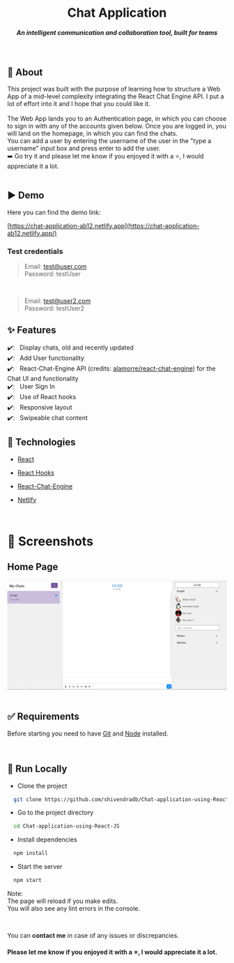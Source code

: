 <h1 align="center">Chat Application</h1>
<h5 align="center">An intelligent communication and collaboration tool, built for teams</h5>

<br/>

## 🎯 About

This project was built with the purpose of learning how to structure a Web App of a mid-level complexity integrating the React Chat Engine API. I put a lot of effort into it and I hope that you could like it.<br/><br/>
The Web App lands you to an Authentication page, in which you can choose to sign in with any of the accounts given below. Once you are logged in, you will land on the homepage, in which you can find the chats.<br/>
You can add a user by entering the username of the user in the "type a username" input box and press enter to add the user.<br/>
➡️ Go try it and please let me know if you enjoyed it with a ⭐️, I would appreciate it a lot.
<br/>
<br/>

## ▶️ Demo

Here you can find the demo link:

[https://chat-application-ab12.netlify.app](https://chat-application-ab12.netlify.app/)

### Test credentials

> Email: test@user.com<br/>
> Password: testUser<br/>

<br/>

> Email: test@user2.com<br/>
> Password: testUser2<br/>


## ✨ Features

✔️: &nbsp;&nbsp;Display chats, old and recently updated<br />
✔️: &nbsp;&nbsp;Add User functionality<br />
✔️: &nbsp;&nbsp;React-Chat-Engine API (credits: [alamorre/react-chat-engine](https://github.com/alamorre/react-chat-engine)) for the Chat UI and functionality<br />
✔️: &nbsp;&nbsp;User Sign In<br />
✔️: &nbsp;&nbsp;Use of React hooks<br />
✔️: &nbsp;&nbsp;Responsive layout<br />
✔️: &nbsp;&nbsp;Swipeable chat content<br />

## 🚀 Technologies

- [React](https://reactjs.org/)
- [React Hooks](https://reactjs.org/docs/hooks-intro.html)
- [React-Chat-Engine](https://chatengine.io/)
- [Netlify](https://www.netlify.com/)

  <br/>

# 📸 Screenshots

## Home Page

![Screenshot of Chat Application](./screenshots/chat-application.jpg)
<br/>
<br/>

## ✅ Requirements

Before starting you need to have [Git](https://git-scm.com) and [Node](https://nodejs.org/en/) installed.

<br/>

## 🔗 Run Locally

- Clone the project

```bash
  git clone https://github.com/shivendradb/Chat-application-using-React-JS.git
```

- Go to the project directory

```bash
  cd Chat-application-using-React-JS
```

- Install dependencies

```bash
  npm install
```

- Start the server

```bash
  npm start
```

Note: <br/>
The page will reload if you make edits. <br/>
You will also see any lint errors in the console.

<br/>

You can **contact me** in case of any issues or discrepancies. <br/>

#### **Please let me know if you enjoyed it with a ⭐️, I would appreciate it a lot.**
